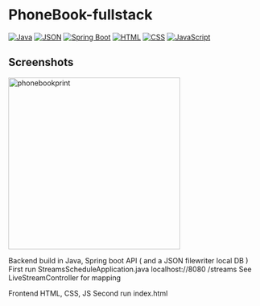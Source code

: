 # PhoneBook-fullstack

[![Java](https://img.shields.io/badge/Java-007396?style=for-the-badge&logo=java&logoColor=white)](https://www.oracle.com/java/)
[![JSON](https://img.shields.io/badge/JSON-000000?style=for-the-badge&logo=json&logoColor=white)](https://www.json.org/json-en.html)
[![Spring Boot](https://img.shields.io/badge/Spring_Boot-6DB33F?style=for-the-badge&logo=spring-boot&logoColor=white)](https://spring.io/projects/spring-boot)
[![HTML](https://img.shields.io/badge/HTML5-E34F26?style=for-the-badge&logo=html5&logoColor=white)](https://developer.mozilla.org/en-US/docs/Web/HTML)
[![CSS](https://img.shields.io/badge/CSS3-1572B6?style=for-the-badge&logo=css3&logoColor=white)](https://developer.mozilla.org/en-US/docs/Web/CSS)
[![JavaScript](https://img.shields.io/badge/JavaScript-F7DF1E?style=for-the-badge&logo=javascript&logoColor=black)](https://developer.mozilla.org/en-US/docs/Web/JavaScript)


## Screenshots

<img width="341" alt="phonebookprint" src="https://github.com/user-attachments/assets/0e75ea2a-4304-4a4a-8a3b-1ed190b1e546">


Backend build in Java, Spring boot API ( and a JSON filewriter local DB )
First run StreamsScheduleApplication.java 
localhost://8080
/streams
See LiveStreamController for mapping

Frontend HTML, CSS, JS
Second run index.html
